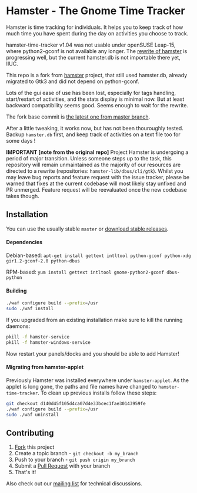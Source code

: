 # Hamster - The Gnome Time Tracker

Hamster is time tracking for individuals. It helps you to keep track of how
much time you have spent during the day on activities you choose to track.



hamster-time-tracker v1.04 was not usable under openSUSE Leap-15,
where python2-gconf is not available any longer.
The [rewrite of hamster](https://github.com/projecthamster/hamster-gtk)
is progressing well,
but the current hamster.db is not importable there yet, IIUC.

This repo is a fork from
[hamster](https://github.com/projecthamster/hamster) project,
that still used hamster.db, already migrated to Gtk3 and did not
depend on python-gconf.

Lots of the gui ease of use has been lost, especially for tags handling,
start/restart of activities, and the stats display is minimal now.
But at least backward compatibility seems good.
Seems enough to wait for the rewrite.

The fork base commit is [the latest one from master branch](https://github.com/projecthamster/hamster/commit/c3e5fb761c88fdecfd1566cac8b6836228a27cce).

After a little tweaking, it works now,
but has not been thouroughly tested.
Backup `hamster.db` first,
and keep track of activities on a text file too for some days !


**IMPORTANT [note from the original repo]**
Project Hamster is undergoing a period of major transition. Unless someone
steps up to the task, this repository will remain unmaintained as the
majority of our resources are directed to a rewrite (repositories: 
``hamster-lib/dbus/cli/gtk``). Whilst you may leave bug reports and feature
request with the issue tracker, please be warned that fixes at the current
codebase will most likely stay unfixed and PR unmerged. Feature request will
be reevaluated once the new codebase takes though.

## Installation

You can use the usually stable `master` or [download stable releases](https://github.com/projecthamster/hamster/releases).

#### Dependencies

Debian-based: `apt-get install gettext intltool python-gconf python-xdg gir1.2-gconf-2.0 python-dbus`

RPM-based: `yum install gettext intltool gnome-python2-gconf dbus-python`

#### Building

```bash
./waf configure build --prefix=/usr
sudo ./waf install
```

If you upgraded from an existing installation make sure to kill the running
daemons:

```bash
pkill -f hamster-service
pkill -f hamster-windows-service
```

Now restart your panels/docks and you should be able to add Hamster!

#### Migrating from hamster-applet

Previously Hamster was installed everywhere under `hamster-applet`. As
the applet is long gone, the paths and file names have changed to
`hamster-time-tracker`. To clean up previous installs follow these steps:

```bash
git checkout d140d45f105d4ca07d4e33bcec1fae30143959fe
./waf configure build --prefix=/usr
sudo ./waf uninstall
```

## Contributing

1. [Fork](https://github.com/projecthamster/hamster/fork) this project
2. Create a topic branch - `git checkout -b my_branch`
3. Push to your branch - `git push origin my_branch`
4. Submit a [Pull Request](https://github.com/projecthamster/hamster/pulls) with your branch
5. That's it!

Also check out our [mailing list](http://lists.denkeninechtzeit.net/listinfo.cgi/hamster-dev-denkeninechtzeit.net) for technical discussions.
